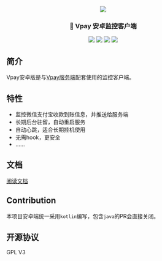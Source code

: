 <p align="center">
<img src="https://user-images.githubusercontent.com/37787014/227108078-5e2e2b20-1b33-440f-9cad-02a3d7a2a81d.png">
</p>


<h3 align="center">🚀 Vpay 安卓监控客户端</h3>

<p align="center">
 <img src="https://img.shields.io/static/v1?label=licenes&message=GPL%20V3&color=important&style=for-the-badge"/>
 <img src="https://img.shields.io/static/v1?label=version&message=0.1beta&color=9cf&style=for-the-badge"/>
 <img src="https://img.shields.io/static/v1?label=language&message=Kotlin&color=777BB4&style=for-the-badge"/>
  <img src="https://img.shields.io/static/v1?label=%E9%80%82%E9%85%8D%E6%9C%8D%E5%8A%A1%E7%AB%AF&message=4.0&color=cb529b&style=for-the-badge"/>
</p>

## 简介

Vpay安卓版是与[Vpay服务端](https://github.com/Vpay-Collection/VPay)配套使用的监控客户端。


## 特性

- 监控微信支付宝收款到账信息，并推送给服务端
- 长期后台驻留，自动重启服务
- 自动心跳，适合长期挂机使用
- 无需hook，更安全
- ......

## 文档

[阅读文档](https://pay-doc.ankio.net/)

## Contribution

本项目安卓端统一采用`kotlin`编写，包含`java`的PR会直接关闭。

## 开源协议

GPL V3

